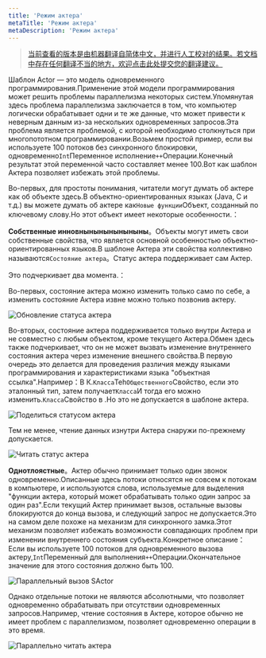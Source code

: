 ```yaml
---
title: 'Режим актера'
metaTitle: 'Режим актера'
metaDescription: 'Режим актера'
---
```


> [当前查看的版本是由机器翻译自简体中文，并进行人工校对的结果。若文档中存在任何翻译不当的地方，欢迎点击此处提交您的翻译建议。](https://crwd.in/newbeclaptrap)

Шаблон Actor — это модель одновременного программирования.Применение этой модели программирования может решить проблемы параллелизма некоторых систем.Упомянутая здесь проблема параллелизма заключается в том, что компьютер логически обрабатывает одни и те же данные, что может привести к неверным данным из-за нескольких одновременных запросов.Эта проблема является проблемой, с которой необходимо столкнуться при многопототном программировании.Возьмем простой пример, если вы используете 100 потоков без синхронного блокировки, одновременно`Int`Переменное исполнение`++`Операции.Конечный результат этой переменной часто составляет менее 100.Вот как шаблон Актера позволяет избежать этой проблемы.

Во-первых, для простоты понимания, читатели могут думать об актере как об объекте здесь.В объектно-ориентированных языках (Java, C и т.д.) вы можете думать об актере как`Новые функции`Объект, созданный по ключевому слову.Но этот объект имеет некоторые особенности.：

**Собственные инновныныныныныныны**。Объекты могут иметь свои собственные свойства, что является основной особенностью объектно-ориентированных языков.В шаблоне Актера эти свойства коллективно называются`Состояние актера`。Статус актера поддерживает сам Актер.

Это подчеркивает два момента.：

Во-первых, состояние актера можно изменить только само по себе, а изменить состояние Актера извне можно только позвонив актеру.

![Обновление статуса актера](/images/20190226-001.gif)

Во-вторых, состояние актера поддерживается только внутри Актера и не совместно с любым объектом, кроме текущего Актера.Обмен здесь также подчеркивает, что он не может вызвать изменение внутреннего состояния актера через изменение внешнего свойства.В первую очередь это делается для проведения различия между языками программирования и характеристиками языка "объектная ссылка".Например：В К.`Класса`Teh`Общественного`Свойство, если это эталонный тип, затем получает`Класса`И тогда его можно изменить.`Класса`Свойство в .Но это не допускается в шаблоне актера.

![Поделиться статусом актера](/images/20190226-003.gif)

Тем не менее, чтение данных изнутри Актера снаружи по-прежнему допускается.

![Читать статус актера](/images/20190226-002.gif)

**Однотлоястные**。Актер обычно принимает только один звонок одновременно.Описанные здесь потоки относятся не совсем к потокам в компьютере, и используются слова, используемые для выделения "функции актера, который может обрабатывать только один запрос за один раз".Если текущий Актер принимает вызов, остальные вызовы блокируются до конца вызова, и следующий запрос не допускается.Это на самом деле похоже на механизм для синхронного замка.Этот механизм позволяет избежать возможности совпадающих проблем при изменении внутреннего состояния субъекта.Конкретное описание：Если вы используете 100 потоков для одновременного вызова актеру,`Int`Переменный для выполнения`++`Операции.Окончательное значение для этого состояния должно быть 100.

![Параллельный вызов SActor](/images/20190226-004.gif)

Однако отдельные потоки не являются абсолютными, что позволяет одновременно обрабатывать при отсутствии одновременных запросов.Например, чтение состояния в Актере, которое обычно не имеет проблем с параллелизмом, позволяет одновременно операции в это время.

![Параллельно читать актера](/images/20190226-005.gif)
